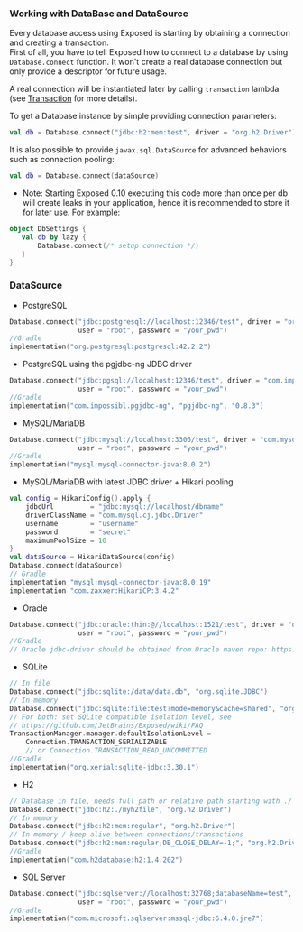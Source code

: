 ### Working with DataBase and DataSource
Every database access using Exposed is starting by obtaining a connection and creating a transaction.  
First of all, you have to tell Exposed how to connect to a database by using `Database.connect` function. 
It won't create a real database connection but only provide a descriptor for future usage.

A real connection will be instantiated later by calling `transaction` lambda (see [Transaction](https://github.com/JetBrains/Exposed/wiki/Transactions) for more details).

To get a Database instance by simple providing connection parameters:
```kotlin
val db = Database.connect("jdbc:h2:mem:test", driver = "org.h2.Driver")
```
It is also possible to provide `javax.sql.DataSource` for advanced behaviors such as connection pooling:
```kotlin
val db = Database.connect(dataSource)
```
* Note: Starting Exposed 0.10 executing this code more than once per db will create leaks in your application, hence it is recommended to store it for later use.
For example:
```kotlin
object DbSettings {
   val db by lazy { 
       Database.connect(/* setup connection */)
   }
}
```
### DataSource
* PostgreSQL
```kotlin
Database.connect("jdbc:postgresql://localhost:12346/test", driver = "org.postgresql.Driver", 
                 user = "root", password = "your_pwd")  
//Gradle
implementation("org.postgresql:postgresql:42.2.2")  
```
* PostgreSQL using the pgjdbc-ng JDBC driver
```kotlin
Database.connect("jdbc:pgsql://localhost:12346/test", driver = "com.impossibl.postgres.jdbc.PGDriver", 
                 user = "root", password = "your_pwd")  
//Gradle
implementation("com.impossibl.pgjdbc-ng", "pgjdbc-ng", "0.8.3")  
```
* MySQL/MariaDB
```kotlin
Database.connect("jdbc:mysql://localhost:3306/test", driver = "com.mysql.cj.jdbc.Driver", 
                 user = "root", password = "your_pwd")  
//Gradle
implementation("mysql:mysql-connector-java:8.0.2")
```
* MySQL/MariaDB with latest JDBC driver + Hikari pooling
```kotlin
val config = HikariConfig().apply {
    jdbcUrl         = "jdbc:mysql://localhost/dbname"
    driverClassName = "com.mysql.cj.jdbc.Driver"
    username        = "username"
    password        = "secret"
    maximumPoolSize = 10
}
val dataSource = HikariDataSource(config)
Database.connect(dataSource)
// Gradle
implementation "mysql:mysql-connector-java:8.0.19"
implementation "com.zaxxer:HikariCP:3.4.2"
```
* Oracle
```kotlin
Database.connect("jdbc:oracle:thin:@//localhost:1521/test", driver = "oracle.jdbc.OracleDriver", 
                 user = "root", password = "your_pwd")  
//Gradle
// Oracle jdbc-driver should be obtained from Oracle maven repo: https://blogs.oracle.com/dev2dev/get-oracle-jdbc-drivers-and-ucp-from-oracle-maven-repository-without-ides
```
+ SQLite
```kotlin
// In file
Database.connect("jdbc:sqlite:/data/data.db", "org.sqlite.JDBC")  
// In memory
Database.connect("jdbc:sqlite:file:test?mode=memory&cache=shared", "org.sqlite.JDBC")  
// For both: set SQLite compatible isolation level, see 
// https://github.com/JetBrains/Exposed/wiki/FAQ
TransactionManager.manager.defaultIsolationLevel = 
    Connection.TRANSACTION_SERIALIZABLE
    // or Connection.TRANSACTION_READ_UNCOMMITTED
//Gradle
implementation("org.xerial:sqlite-jdbc:3.30.1")  
```  
* H2
```kotlin
// Database in file, needs full path or relative path starting with ./
Database.connect("jdbc:h2:./myh2file", "org.h2.Driver")
// In memory
Database.connect("jdbc:h2:mem:regular", "org.h2.Driver")  
// In memory / keep alive between connections/transactions
Database.connect("jdbc:h2:mem:regular;DB_CLOSE_DELAY=-1;", "org.h2.Driver")  
//Gradle
implementation("com.h2database:h2:1.4.202")  
```  
* SQL Server
```kotlin
Database.connect("jdbc:sqlserver://localhost:32768;databaseName=test", "com.microsoft.sqlserver.jdbc.SQLServerDriver", 
                 user = "root", password = "your_pwd")  
//Gradle
implementation("com.microsoft.sqlserver:mssql-jdbc:6.4.0.jre7")  
```
